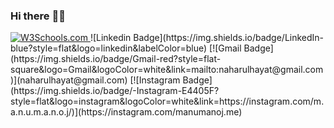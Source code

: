 ### Hi there :wave::smiley:


<a href="https://www.linkedin.com/in/naharul-h-808201138/">
<img src="https://img.shields.io/badge/LinkedIn-blue?style=flat&logo=linkedin&labelColor=blue" alt="W3Schools.com">
</a>
![Linkedin Badge](https://img.shields.io/badge/LinkedIn-blue?style=flat&logo=linkedin&labelColor=blue) [![Gmail Badge](https://img.shields.io/badge/Gmail-red?style=flat-square&logo=Gmail&logoColor=white&link=mailto:naharulhayat@gmail.com)](naharulhayat@gmail.com) [![Instagram Badge](https://img.shields.io/badge/-Instagram-E4405F?style=flat&logo=instagram&logoColor=white&link=https://instagram.com/m.a.n.u.m.a.n.o.j/)](https://instagram.com/manumanoj.me) 

<!--
**Naharul98/Naharul98** is a ✨ _special_ ✨ repository because its `README.md` (this file) appears on your GitHub profile.

Here are some ideas to get you started:

- 🔭 I’m currently working on ...
- 🌱 I’m currently learning ...
- 👯 I’m looking to collaborate on ...
- 🤔 I’m looking for help with ...
- 💬 Ask me about ...
- 📫 How to reach me: ...
- 😄 Pronouns: ...
- ⚡ Fun fact: ...
-->

